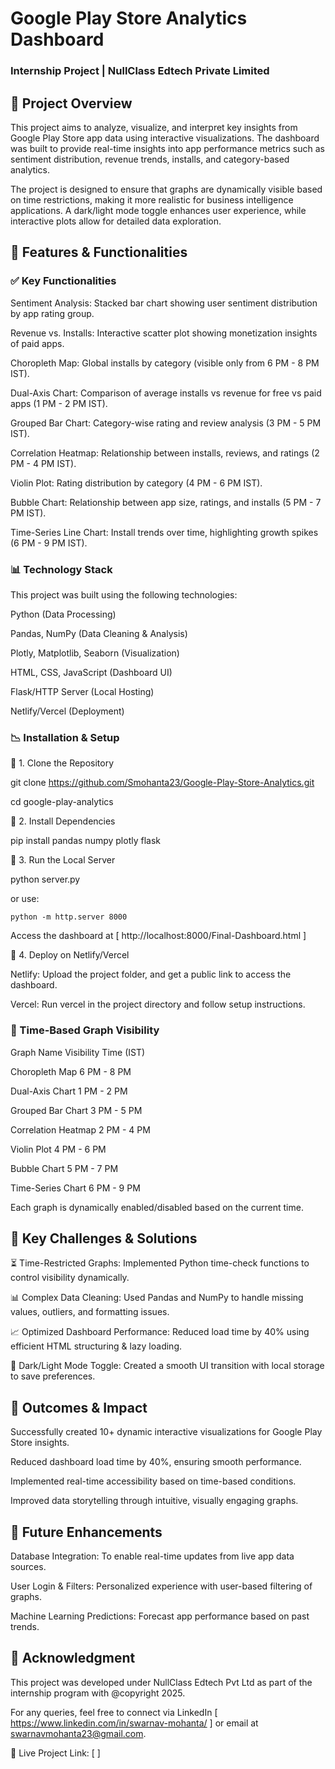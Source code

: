# Google Play Store Analytics Dashboard 

### Internship Project | NullClass Edtech Private Limited

## 📌 Project Overview

This project aims to analyze, visualize, and interpret key insights from Google Play Store app data using interactive visualizations. The dashboard was built to provide real-time insights into app performance metrics such as sentiment distribution, revenue trends, installs, and category-based analytics.

The project is designed to ensure that graphs are dynamically visible based on time restrictions, making it more realistic for business intelligence applications. A dark/light mode toggle enhances user experience, while interactive plots allow for detailed data exploration.

## 🚀 Features & Functionalities

### ✅ Key Functionalities

Sentiment Analysis: Stacked bar chart showing user sentiment distribution by app rating group.

Revenue vs. Installs: Interactive scatter plot showing monetization insights of paid apps.

Choropleth Map: Global installs by category (visible only from 6 PM - 8 PM IST).

Dual-Axis Chart: Comparison of average installs vs revenue for free vs paid apps (1 PM - 2 PM IST).

Grouped Bar Chart: Category-wise rating and review analysis (3 PM - 5 PM IST).

Correlation Heatmap: Relationship between installs, reviews, and ratings (2 PM - 4 PM IST).

Violin Plot: Rating distribution by category (4 PM - 6 PM IST).

Bubble Chart: Relationship between app size, ratings, and installs (5 PM - 7 PM IST).

Time-Series Line Chart: Install trends over time, highlighting growth spikes (6 PM - 9 PM IST).

### 📊 Technology Stack

This project was built using the following technologies:

Python (Data Processing)

Pandas, NumPy (Data Cleaning & Analysis)

Plotly, Matplotlib, Seaborn (Visualization)

HTML, CSS, JavaScript (Dashboard UI)

Flask/HTTP Server (Local Hosting)

Netlify/Vercel (Deployment)

### 📉 Installation & Setup

🔹 1. Clone the Repository

git clone https://github.com/Smohanta23/Google-Play-Store-Analytics.git

cd google-play-analytics

🔹 2. Install Dependencies

pip install pandas numpy plotly flask

🔹 3. Run the Local Server

python server.py

or use:

```python -m http.server 8000 ```

Access the dashboard at [ http://localhost:8000/Final-Dashboard.html ]

🔹 4. Deploy on Netlify/Vercel

Netlify: Upload the project folder, and get a public link to access the dashboard.

Vercel: Run vercel in the project directory and follow setup instructions.

### 📅 Time-Based Graph Visibility

Graph Name           Visibility Time (IST)

Choropleth Map           6 PM - 8 PM

Dual-Axis Chart          1 PM - 2 PM

Grouped Bar Chart        3 PM - 5 PM

Correlation Heatmap      2 PM - 4 PM

Violin Plot              4 PM - 6 PM

Bubble Chart             5 PM - 7 PM

Time-Series Chart        6 PM - 9 PM

Each graph is dynamically enabled/disabled based on the current time.

## 💪 Key Challenges & Solutions

⏳ Time-Restricted Graphs: Implemented Python time-check functions to control visibility dynamically.

📊 Complex Data Cleaning: Used Pandas and NumPy to handle missing values, outliers, and formatting issues.

📈 Optimized Dashboard Performance: Reduced load time by 40% using efficient HTML structuring & lazy loading.

🎡 Dark/Light Mode Toggle: Created a smooth UI transition with local storage to save preferences.

## 📢 Outcomes & Impact

Successfully created 10+ dynamic interactive visualizations for Google Play Store insights.

Reduced dashboard load time by 40%, ensuring smooth performance.

Implemented real-time accessibility based on time-based conditions.

Improved data storytelling through intuitive, visually engaging graphs.

## 🎯 Future Enhancements

Database Integration: To enable real-time updates from live app data sources.

User Login & Filters: Personalized experience with user-based filtering of graphs.

Machine Learning Predictions: Forecast app performance based on past trends.

## 👤 Acknowledgment

This project was developed under NullClass Edtech Pvt Ltd as part of the internship program with @copyright 2025.

For any queries, feel free to connect via LinkedIn [ https://www.linkedin.com/in/swarnav-mohanta/ ] or email at swarnavmohanta23@gmail.com.

🚀 Live Project Link: [ ] 

